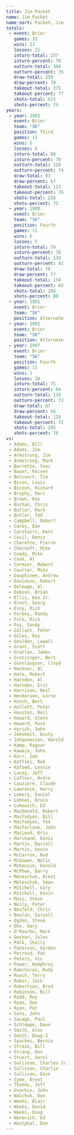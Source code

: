 ```yaml
---
title: Jim Packet
name: Jim Packet
name-sort: Packet, Jim
totals:
 - event: Brier
   games: 33
   wins: 12
   losses: 21
   inturn-total: 237
   inturn-percent: 70
   outturn-total: 388
   outturn-percent: 76
   draw-total: 250
   draw-percent: 70
   takeout-total: 375
   takeout-percent: 77
   shots-total: 625
   shots-percent: 74
years:
 - year: 1983
   event: Brier
   team: "SK"
   position: Third
   games: 11
   wins: 5
   losses: 6
   inturn-total: 88
   inturn-percent: 70
   outturn-total: 128
   outturn-percent: 74
   draw-total: 93
   draw-percent: 67
   takeout-total: 123
   takeout-percent: 76
   shots-total: 216
   shots-percent: 72
 - year: 1989
   event: Brier
   team: "SK"
   position: Fourth
   games: 11
   wins: 6
   losses: 5
   inturn-total: 74
   inturn-percent: 78
   outturn-total: 130
   outturn-percent: 82
   draw-total: 70
   draw-percent: 77
   takeout-total: 134
   takeout-percent: 82
   shots-total: 204
   shots-percent: 80
 - year: 1991
   event: Brier
   team: "SK"
   position: Alternate
 - year: 1992
   event: Brier
   team: "SK"
   position: Alternate
 - year: 1997
   event: Brier
   team: "SK"
   position: Fourth
   games: 11
   wins: 1
   losses: 10
   inturn-total: 75
   inturn-percent: 64
   outturn-total: 130
   outturn-percent: 73
   draw-total: 87
   draw-percent: 66
   takeout-total: 118
   takeout-percent: 72
   shots-total: 205
   shots-percent: 70
vs:
 - Adams, Bill
 - Adams, Jim
 - Armstrong, Jim
 - Armstrong, Mark
 - Barrette, Yves
 - Bauer, Keiven
 - Belcourt, Tim
 - Biron, Louis
 - Bisson, Richard
 - Brophy, Marc
 - Brown, Ken
 - Buchan, Chris
 - Butler, Mark
 - Butler, Ted
 - Campbell, Robert
 - Carey, Dan
 - Carstairs, Kent
 - Cecil, Denis
 - Charette, Pierre
 - Chernoff, Mike
 - Coady, Mike
 - Cook, Al
 - Cormier, Robert
 - Coulter, Mike
 - Dauphinee, Andrew
 - Davidson, Robert
 - Delmage, Al
 - Dobson, Brian
 - Ellis, Ken Jr.
 - Ernst, Georg
 - Evoy, Rich
 - Ferbey, Randy
 - Folk, Rick
 - Foy, Sandy
 - Gallant, Peter
 - Giles, Roy
 - Goulden, Lowell
 - Grant, Scott
 - Grattan, James
 - Gretzinger, Bert
 - Gunnlaugson, Lloyd
 - Hackner, Al
 - Hale, Robert
 - Harnden, Al
 - Harnden, Eric
 - Harrison, Neil
 - Henderson, Lorne
 - Hinch, Bert
 - Hollett, Peter
 - Houston, Neil
 - Howard, Glenn
 - Howard, Russ
 - Hyrich, John
 - Jakomait, Dusty
 - Johannesson, Harold
 - Kamp, Ragnar
 - Kawaja, John
 - Kerr, Ian
 - Koffski, Rob
 - Kofoed, Lonnie
 - Lacey, Jeff
 - Lafleur, Andre
 - Lauziere, Claude
 - Lawrence, Harry
 - Lemery, Daniel
 - Lohnes, Bruce
 - Lukowich, Ed
 - MacDonald, Robert
 - MacFadyen, Bill
 - MacFadyen, Ted
 - MacFarlane, John
 - MacLeod, Kris
 - Marchand, Denis
 - Martin, Darrell
 - Martin, Kevin
 - McCarron, Rod
 - McGowan, Nolin
 - McKenzie, Donald
 - McPhee, Barry
 - Meleschuk, Orest
 - Meleschuk, Sean
 - Mitchell, Gary
 - Mitchell, Kevin
 - Moss, Steve
 - Neily, Peter
 - Neufeld, Chris
 - Nowlan, Daryell
 - Ogden, Steve
 - Oke, Gary
 - O'Rourke, Mark
 - Owchar, Jules
 - Palk, Shelly
 - Paterson, Gordon
 - Perroud, Pat
 - Peters, Vic
 - Power, Humphrey
 - Ramcharan, Rudy
 - Roach, Terry
 - Robar, Jack
 - Robertson, Brad
 - Robinson, Bill
 - Rodd, Roy
 - Ryan, Don
 - Ryan, Pat
 - Salo, John
 - Savage, Paul
 - Schleppe, Dave
 - Smith, Alex
 - Smith, Doug-2
 - Sparkes, Bernie
 - Strain, Bill
 - Strang, Don
 - Stuart, Darol
 - Sullivan, Charles Jr.
 - Sullivan, Charlie
 - Sullivan, Dave
 - Syme, Brent
 - Thomas, Jeff
 - Usackis, John
 - Walchuk, Don
 - Weeks, Blair
 - Weeks, David
 - Weeks, Doug
 - Werenich, Ed
 - Westphal, Don
---
```

